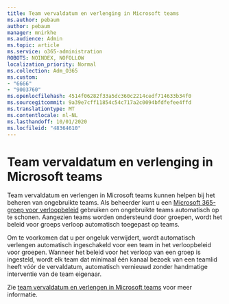 ```yaml
---
title: Team vervaldatum en verlenging in Microsoft teams
ms.author: pebaum
author: pebaum
manager: mnirkhe
ms.audience: Admin
ms.topic: article
ms.service: o365-administration
ROBOTS: NOINDEX, NOFOLLOW
localization_priority: Normal
ms.collection: Adm_O365
ms.custom:
- "6666"
- "9003760"
ms.openlocfilehash: 4514f06282f33a5dc360c2214cedf714633b34f0
ms.sourcegitcommit: 9a39e7cff11854c54c717a2c0094bfdfefee4ffd
ms.translationtype: MT
ms.contentlocale: nl-NL
ms.lasthandoff: 10/01/2020
ms.locfileid: "48364610"
---
```

# <a name="team-expiration-and-renewal-in-microsoft-teams"></a>Team vervaldatum en verlenging in Microsoft teams

Team vervaldatum en verlengen in Microsoft teams kunnen helpen bij het beheren van ongebruikte teams. Als beheerder kunt u een  [Microsoft 365-groep voor verloopbeleid](https://docs.microsoft.com/microsoft-365/admin/create-groups/office-365-groups-expiration-policy)  gebruiken om ongebruikte teams automatisch op te schonen. Aangezien teams worden ondersteund door groepen, wordt het beleid voor groeps verloop automatisch toegepast op teams.

Om te voorkomen dat u per ongeluk verwijdert, wordt automatisch verlengen automatisch ingeschakeld voor een team in het verloopbeleid voor groepen. Wanneer het beleid voor het verloop van een groep is ingesteld, wordt elk team dat minimaal één kanaal bezoek van een teamlid heeft vóór de vervaldatum, automatisch vernieuwd zonder handmatige interventie van de team eigenaar.  

Zie  [team vervaldatum en verlengen in Microsoft teams](https://docs.microsoft.com/microsoftteams/team-expiration-renewal)  voor meer informatie.
